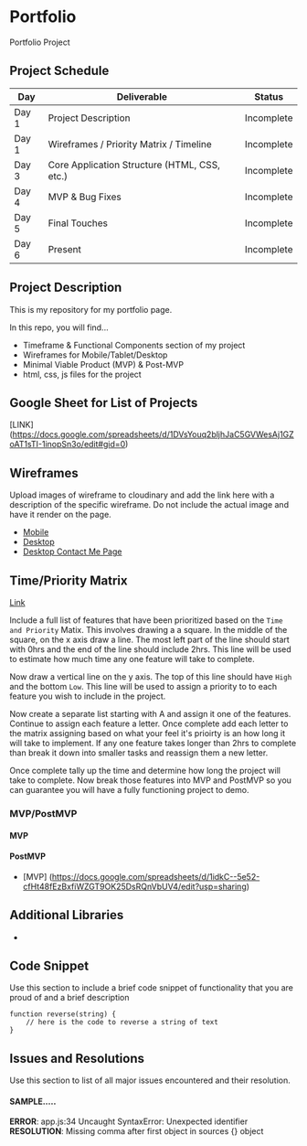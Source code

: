 # Portfolio
Portfolio Project

## Project Schedule

|  Day | Deliverable | Status
|---|---| ---|
|Day 1| Project Description | Incomplete
|Day 1| Wireframes / Priority Matrix / Timeline | Incomplete
|Day 3| Core Application Structure (HTML, CSS, etc.) | Incomplete
|Day 4| MVP & Bug Fixes | Incomplete
|Day 5| Final Touches | Incomplete
|Day 6| Present | Incomplete


## Project Description

This is my repository for my portfolio page.

In this repo, you will find...
- Timeframe & Functional Components section of my project 
- Wireframes for Mobile/Tablet/Desktop
- Minimal Viable Product (MVP) & Post-MVP
- html, css, js files for the project

## Google Sheet for List of Projects

[LINK]
(https://docs.google.com/spreadsheets/d/1DVsYouq2bljhJaC5GVWesAj1GZoAT1sTI-1inopSn3o/edit#gid=0) 

## Wireframes

Upload images of wireframe to cloudinary and add the link here with a description of the specific wireframe. Do not include the actual image and have it render on the page.  

- [Mobile](https://i.imgur.com/cQLTXNF.jpg)
- [Desktop](https://i.imgur.com/syNcS1K.jpg)
- [Desktop Contact Me Page](https://i.imgur.com/Tt4Ym1z.jpg)

## Time/Priority Matrix 

[Link]()

Include a full list of features that have been prioritized based on the `Time and Priority` Matix.  This involves drawing a a square.  In the middle of the square, on the x axis draw a line.  The most left part of the line should start with 0hrs and the end of the line should include 2hrs.  This line will be used to estimate how much time any one feature will take to complete. 

Now draw a vertical line on the y axis.  The top of this line should have `High` and the bottom `Low`.  This line will be used to assign a priority to to each feature you wish to include in the project.  

Now create a separate list starting with A and assign it one of the features.  Continue to assign each feature a letter.  Once complete add each letter to the matrix assigning based on what your feel it's prioirty is an how long it will take to implement. If any one feature takes longer than 2hrs to complete than break it down into smaller tasks and reassign them a new letter. 

Once complete tally up the time and determine how long the project will take to complete. Now break those features into MVP and PostMVP so you can guarantee you will have a fully functioning project to demo. 

### MVP/PostMVP 

#### MVP 
#### PostMVP 

- [MVP] (https://docs.google.com/spreadsheets/d/1idkC--5e52-cfHt48fEzBxfiWZGT9OK25DsRQnVbUV4/edit?usp=sharing)

## Additional Libraries
 - 
 
## Code Snippet

Use this section to include a brief code snippet of functionality that you are proud of and a brief description  

```
function reverse(string) {
	// here is the code to reverse a string of text
}
```

## Issues and Resolutions
 Use this section to list of all major issues encountered and their resolution.

#### SAMPLE.....
**ERROR**: app.js:34 Uncaught SyntaxError: Unexpected identifier                                
**RESOLUTION**: Missing comma after first object in sources {} object




